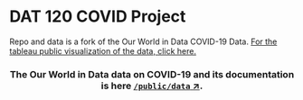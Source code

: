 <h1 id="dat-120-covid-project">DAT 120 COVID Project</h1>
<p>Repo and data is a fork of the Our World in Data COVID-19 Data. <a href="https://public.tableau.com/views/DAT120COVID-19Project/DailyCasesvsDailyDeaths?:display_count=y&amp;publish=yes&amp;:origin=viz_share_link">For the tableau public visualization of the data, click here.</a></p>


<h3 align="center">
  The Our World in Data data on COVID-19 and its documentation is here <a href="/public/data"><strong><code>/public/data</code> ↗️</strong></a>.
</h3>
